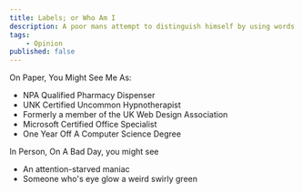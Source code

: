 ```yaml
---
title: Labels; or Who Am I
description: A poor mans attempt to distinguish himself by using words.
tags: 
    - Opinion
published: false
---
```


On Paper, You Might See Me As:
 - NPA Qualified Pharmacy Dispenser
 - UNK Certified Uncommon Hypnotherapist
 - Formerly a member of the UK Web Design Association
 - Microsoft Certified Office Specialist
 - One Year Off A Computer Science Degree

In Person, On A Bad Day, you might see
 - An attention-starved maniac
 - Someone who's eye glow a weird swirly green